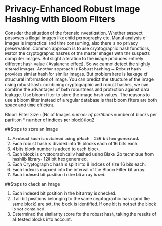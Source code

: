 # Privacy-Enhanced Robust Image Hashing with Bloom Filters

Consider the situation of the forensic investigation. Whether suspect posseses a illegal images like child pornography etc. Manul analysis of images is impractical and time consuming, also there is no privacy preservation. Common approach is to use cryptographic hash functions, Match the cryptographic hashes of the master images with the suspects computer images. But slight alteration to the image produces entirely different hash value ( Avalanche effect). So we cannot detect the slightly altered images. Another approach is Robust hashing -- Robust hash provides similar hash for similar images. But problem here is leakage of structural information of image. You can predict the structure of the image using robust hash.    combining cryptographic and robust hashes, we can combine the advantages of both robustness and protection against data leakage.  Use bloom filter to store the image hash values. The reasons to use a bloom filter instead of a regular database is that bloom filters are both space and time efficient. 

Bloom Filter Size : (No of Images *number of partitions* number of blocks per partition * number of indices per block)/log2

##Steps to store an Image
1. A robust hash is obtained using pHash – 256 bit hex generated.
2. Each robust hash is divided into 16 blocks each of 16 bits each.
3. 4 bits block number is added to each block.
4. Each block is cryptographically hashed using Blake_2b technique from hashlib library- 128 bit hex generated.
5. Each Cryptographic hash is split into 8 indices of size 16 bits each.
6. Each Index is mapped into the interval of the Bloom Filter bit array.
7. Each indexed bit position in the bit array is set.

##Steps to check an Image
1. Each indexed bit position in the bit array is checked.
2. If all bit positions belonging to the same cryptographic hash (and the same block) are set, the block is identified. If one bit is not set the block is not contained.
3. Determined the similarity score for the robust hash, taking the results of all tested blocks into account.


